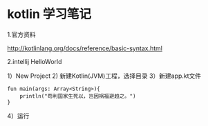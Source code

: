# kotlin 学习笔记

1.官方资料

http://kotlinlang.org/docs/reference/basic-syntax.html

2.intellij HelloWorld

1）New Project
2) 新建Kotlin(JVM)工程，选择目录
3）新建app.kt文件

    fun main(args: Array<String>){
        println("苟利国家生死以，岂因祸福避趋之。")
    }
4）运行


